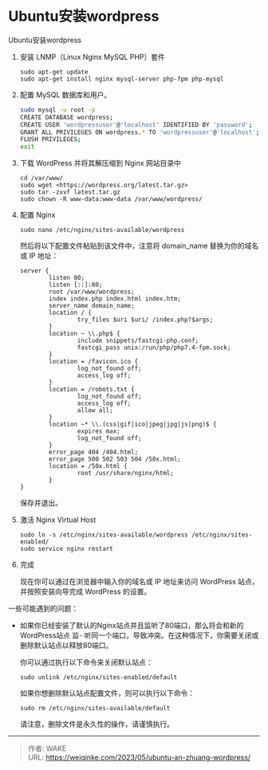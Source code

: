 # Ubuntu安装wordpress


Ubuntu安装wordpress

<!--more-->

1. 安装 LNMP（Linux Nginx MySQL PHP）套件
    
    ```
    sudo apt-get update
    sudo apt-get install nginx mysql-server php-fpm php-mysql
    
    ```
    
2. 配置 MySQL 数据库和用户。
    
    ```bash
    sudo mysql -u root -p
    CREATE DATABASE wordpress;
    CREATE USER 'wordpressuser'@'localhost' IDENTIFIED BY 'password';
    GRANT ALL PRIVILEGES ON wordpress.* TO 'wordpressuser'@'localhost';
    FLUSH PRIVILEGES;
    exit
    ```
    
3. 下载 WordPress 并将其解压缩到 Nginx 网站目录中
    
    ```
    cd /var/www/
    sudo wget <https://wordpress.org/latest.tar.gz>
    sudo tar -zxvf latest.tar.gz
    sudo chown -R www-data:www-data /var/www/wordpress/
    
    ```
    
4. 配置 Nginx
    
    ```
    sudo nano /etc/nginx/sites-available/wordpress
    
    ```
    
    然后将以下配置文件粘贴到该文件中，注意将 domain_name 替换为你的域名或 IP 地址：
    
    ```
    server {
            listen 80;
            listen [::]:80;
            root /var/www/wordpress;
            index index.php index.html index.htm;
            server_name domain_name;
            location / {
                    try_files $uri $uri/ /index.php?$args;
            }
            location ~ \\.php$ {
                    include snippets/fastcgi-php.conf;
                    fastcgi_pass unix:/run/php/php7.4-fpm.sock;
            }
            location = /favicon.ico {
                    log_not_found off;
                    access_log off;
            }
            location = /robots.txt {
                    log_not_found off;
                    access_log off;
                    allow all;
            }
            location ~* \\.(css|gif|ico|jpeg|jpg|js|png)$ {
                    expires max;
                    log_not_found off;
            }
            error_page 404 /404.html;
            error_page 500 502 503 504 /50x.html;
            location = /50x.html {
                    root /usr/share/nginx/html;
            }
    }
    
    ```
    
    保存并退出。
    
5. 激活 Nginx Virtual Host
    
    ```
    sudo ln -s /etc/nginx/sites-available/wordpress /etc/nginx/sites-enabled/
    sudo service nginx restart
    
    ```
    
6. 完成
    
    现在你可以通过在浏览器中输入你的域名或 IP 地址来访问 WordPress 站点，并按照安装向导完成 WordPress 的设置。
    

一些可能遇到的问题：

- 如果你已经安装了默认的Nginx站点并且监听了80端口，那么将会和新的WordPress站点 监- 听同一个端口，导致冲突。在这种情况下，你需要关闭或删除默认站点以释放80端口。

    你可以通过执行以下命令来关闭默认站点：

    ```
    sudo unlink /etc/nginx/sites-enabled/default
    ```

    如果你想删除默认站点配置文件，则可以执行以下命令：

    ```
    sudo rm /etc/nginx/sites-available/default
    ```

    请注意，删除文件是永久性的操作，请谨慎执行。

---

> 作者: WAKE  
> URL: https://weiqinke.com/2023/05/ubuntu-an-zhuang-wordpress/  

